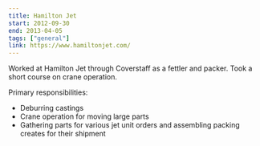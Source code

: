 ```yaml
---
title: Hamilton Jet
start: 2012-09-30
end: 2013-04-05
tags: ["general"]
link: https://www.hamiltonjet.com/
---
```


Worked at Hamilton Jet through Coverstaff as a fettler and packer.
Took a short course on crane operation.

Primary responsibilities:

- Deburring castings
- Crane operation for moving large parts
- Gathering parts for various jet unit orders and assembling packing creates for their shipment